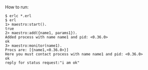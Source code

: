 How to run:

    $ erlc *.erl
    $ erl
    1> maestro:start().
    true
    2> maestro:add({name1, params1}).
    Added process with name name1 and pid: <0.36.0>
    ok
    3> maestro:monitor(name1).
    Procs are: [{name1,<0.36.0>}]
    Here you must contact process with name name1 and pid: <0.36.0>
    ok
    reply for status request:"i am ok"
